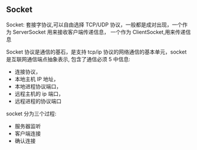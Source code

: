 ## Socket

Socket: 套接字协议,可以自由选择 TCP/UDP 协议，一般都是成对出现，一个作为 ServerSocket 用来接收客户端传递信息， 一个作为
ClientSocket,用来传递信息

Socket 协议是通信的基石，是支持 tcp/ip 协议的网络通信的基本单元，socket 是互联网通信端点抽象表示, 包含了通信必须 5 中信息:
- 连接协议，
- 本地主机 IP 地址，
- 本地进程协议端口，
- 远程主机的 ip 端口，
- 远程进程的协议端口

socket 分为三个过程:

- 服务器监听
- 客户端连接
- 确认连接
